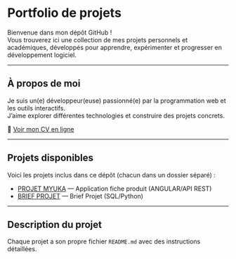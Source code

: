 # Portfolio de projets

Bienvenue dans mon dépôt GitHub !  
Vous trouverez ici une collection de mes projets personnels et académiques, développés pour apprendre, expérimenter et progresser en développement logiciel.

---

##  À propos de moi

Je suis un(e) développeur(euse) passionné(e) par la programmation web et les outils interactifs.  
J’aime explorer différentes technologies et construire des projets concrets.

📄 [Voir mon CV en ligne](https://cv-jhonny.onrender.com)  



---

## Projets disponibles

Voici les projets inclus dans ce dépôt (chacun dans un dossier séparé) :

- [PROJET MYUKA](./PROJET%20MYUKA) — Application fiche produit (ANGULAR/API REST)
- [BRIEF PROJET](./BRIEF%20PROJET) — Brief Projet (SQL/Python)


---

## Description du projet

Chaque projet a son propre fichier `README.md` avec des instructions détaillées.
